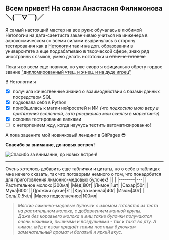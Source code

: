 ## Всем привет! На связи Анастасия Филимонова ＼(￣▽￣)／

Я самый настоящий мастер на все руки:
    обучалась в любимой Нетологии на дата-саентиста
    заканчиваю учиться на инженера в аэрокосмическом 
    со всеми силами выдвинулась в сторону тестирования как в [Нетологии](https://netology.ru/) так и на доп. образовании в университете
    а еще подрабатываю в творческой сфере, знаю ряд иностранных языков, умею делать ноготочки и ~~отлично готовлю~~  

Пока я во всем еще новичок, но уже скоро я официально обрету гордое звание <u>"дипломированный чтец, и жнец, и на дуде игрец"</u>

В Нетологии я  
 - [x] получила качественные знания о взаимодействии с базами данных посредством SQL
 - [x] подковала себя в Python
 - [x] приобщилась к магии нейросетей и ИИ _(что подкосило мою веру в притяжения вселенной, зато расширило мои скиллы в маркетинге)_
 - [x] освоила тестирование лапками
 - [ ] с нетерпением жду, когда научусь тестить автоматизированно!
  
 А пока зацените мой новичковый лендинг в GitPages 😎

**Спасибо за внимание, до новых встреч!** 

![**Спасибо за внимание, до новых встреч!**](https://pbs.twimg.com/media/FmYW5mrakAAiAoD.png)

 ***  
 Очень хотелось добавить еще таблички и цитаты, но о себе в таблицах мне нечего сказать, так что поговорим немного о том, что понадобится для приготовления лимонно-медовых булочек!
| | |
|--------|---|
|Растительное молоко|300мл|
|Мёд|80г|
|Лимон|1шт|
|Сахар|50г|
|Мука|600г|
|Дрожжи сухие|7г|
|Крупа манная|40г|
|Изюм|40г|
|Соль|0.5ч/л|
|Масло подсолнечное|100мл|

> _Мягкие лимонно-медовые булочки с изюмом готовятся из теста на растительном молоке, с добавлением манной крупы.   
Даже без коровьего молока и яиц такие булочки получаются очень нежными, пышными и воздушными - так и тают во рту.
А лимон, мёд и изюм придаёт таким постным булочкам замечательный аромат и богатый и яркий вкус._